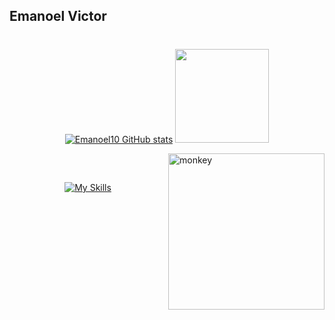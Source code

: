 ## Emanoel Victor 
#

<div align="center">
 
[![Emanoel10 GitHub stats](https://github-readme-stats.vercel.app/api?username=Emanoel10&show_icons=true&theme=nightowl)](https://github.com/Emanoel10)
[<img height="150em" src="https://github-readme-stats.vercel.app/api/top-langs/?username=Emanoel10&theme=nightowl&hide_border=false&&layout=compact"/>](https://github.com/Emanoel10)

</div
 
###  

[<img align="right" alt="monkey" height="250em" width="250em" src="papagaio.gif">](https://github.com/Emanoel10)
</div>

##

<div style="display: inline_block"><br/>

<div align="center"> 
 
[![My Skills](https://skillicons.dev/icons?i=html,css,figma,ai,ps,ae,blender)](https://github.com/Emanoel10)<!--(https://skillicons.dev)-->

</div>
